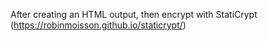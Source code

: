 After creating an HTML output, then encrypt with StatiCrypt (https://robinmoisson.github.io/staticrypt/)
